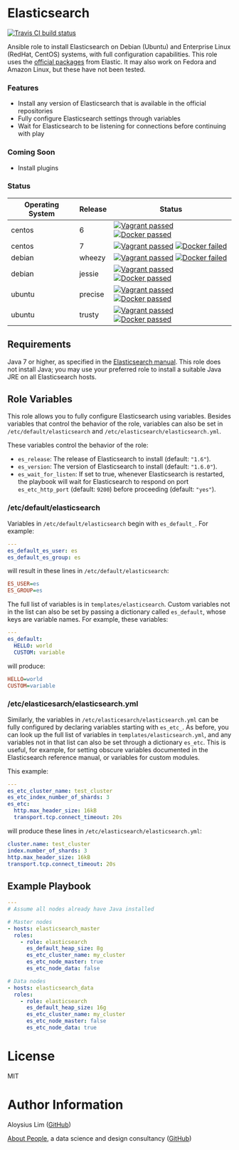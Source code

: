 # Elasticsearch

[![Travis CI build status](https://api.travis-ci.org/abtpeople/ansible-elasticsearch.svg)](https://travis-ci.org/abtpeople/ansible-elasticsearch)

Ansible role to install Elasticsearch on Debian (Ubuntu) and Enterprise Linux (RedHat, CentOS) systems, with full configuration capabilities. This role uses the [official packages](https://www.elastic.co/guide/en/elasticsearch/reference/current/setup-repositories.html) from Elastic. It may also work on Fedora and Amazon Linux, but these have not been tested.

### Features

* Install any version of Elasticsearch that is available in the official repositories
* Fully configure Elasticsearch settings through variables
* Wait for Elasticsearch to be listening for connections before continuing with play

### Coming Soon

* Install plugins

### Status

Operating System | Release | Status                                                                                                                                                                                                    |
---------------- | ------- | ------                                                                                                                                                                                                    |
centos           | 6       | [![Vagrant passed](https://img.shields.io/badge/vagrant-passed-brightgreen.svg?style=flat-square)](#) [![Docker passed](https://img.shields.io/badge/docker-passed-brightgreen.svg?style=flat-square)](#) |
centos           | 7       | [![Vagrant passed](https://img.shields.io/badge/vagrant-passed-brightgreen.svg?style=flat-square)](#) [![Docker failed](https://img.shields.io/badge/docker-failed-red.svg?style=flat-square)](#)         |
debian           | wheezy  | [![Vagrant passed](https://img.shields.io/badge/vagrant-passed-brightgreen.svg?style=flat-square)](#) [![Docker failed](https://img.shields.io/badge/docker-failed-red.svg?style=flat-square)](#)         |
debian           | jessie  | [![Vagrant passed](https://img.shields.io/badge/vagrant-passed-brightgreen.svg?style=flat-square)](#) [![Docker passed](https://img.shields.io/badge/docker-passed-brightgreen.svg?style=flat-square)](#) |
ubuntu           | precise | [![Vagrant passed](https://img.shields.io/badge/vagrant-passed-brightgreen.svg?style=flat-square)](#) [![Docker passed](https://img.shields.io/badge/docker-passed-brightgreen.svg?style=flat-square)](#) |
ubuntu           | trusty  | [![Vagrant passed](https://img.shields.io/badge/vagrant-passed-brightgreen.svg?style=flat-square)](#) [![Docker passed](https://img.shields.io/badge/docker-passed-brightgreen.svg?style=flat-square)](#) |

## Requirements
Java 7 or higher, as specified in the [Elasticsearch manual](https://www.elastic.co/guide/en/elasticsearch/reference/current/setup.html#jvm-version). This role does not install Java; you may use your preferred role to install a suitable Java JRE on all Elasticsearch hosts.

## Role Variables

This role allows you to fully configure Elasticsearch using variables. Besides variables that control the behavior of the role, variables can also be set in `/etc/default/elasticsearch` and `/etc/elasticsearch/elasticsearch.yml`.

These variables control the behavior of the role:

* `es_release`: The release of Elasticsearch to install (default: `"1.6"`).
* `es_version`: The version of Elasticsearch to install (default: `"1.6.0"`).
* `es_wait_for_listen`: If set to true, whenever Elasticsearch is restarted, the playbook will wait for Elasticsearch to respond on port `es_etc_http_port` (default: `9200`) before proceeding (default: `"yes"`).

### /etc/default/elasticsearch

Variables in `/etc/default/elasticsearch` begin with `es_default_`. For example:

```yaml
---
es_default_es_user: es
es_default_es_group: es
```

will result in these lines in `/etc/default/elasticsearch`:

```ini
ES_USER=es
ES_GROUP=es
```

The full list of variables is in `templates/elasticsearch`. Custom variables not in the list can also be set by passing a dictionary called `es_default`, whose keys are variable names. For example, these variables:

```yaml
---
es_default:
  HELLO: world
  CUSTOM: variable
```

will produce:

```ini
HELLO=world
CUSTOM=variable
```

### /etc/elasticesarch/elasticsearch.yml

Similarly, the variables in `/etc/elasticesarch/elasticsearch.yml` can be fully configured by declaring variables starting with `es_etc_`. As before, you can look up the full list of variables in `templates/elasticsearch.yml`, and any variables not in that list can also be set through a dictionary `es_etc`. This is useful, for example, for setting obscure variables documented in the Elasticsearch reference manual, or variables for custom modules.

This example:

```yaml
---
es_etc_cluster_name: test_cluster
es_etc_index_number_of_shards: 3
es_etc:
  http.max_header_size: 16kB
  transport.tcp.connect_timeout: 20s
```

will produce these lines in `/etc/elasticsearch/elasticsearch.yml`:

```yaml
cluster.name: test_cluster
index.number_of_shards: 3
http.max_header_size: 16kB
transport.tcp.connect_timeout: 20s
```

## Example Playbook

```yaml
---
# Assume all nodes already have Java installed

# Master nodes
- hosts: elasticsearch_master
  roles:
    - role: elasticsearch
      es_default_heap_size: 8g
      es_etc_cluster_name: my_cluster
      es_etc_node_master: true
      es_etc_node_data: false

# Data nodes
- hosts: elasticsearch_data
  roles:
    - role: elasticsearch
      es_default_heap_size: 16g
      es_etc_cluster_name: my_cluster
      es_etc_node_master: false
      es_etc_node_data: true
```

# License

MIT

# Author Information

Aloysius Lim ([GitHub](https://github.com/aloysius-lim))

[About People](http://www.abtpeople.com/), a data science and design consultancy ([GitHub](https://github.com/abtpeople))
